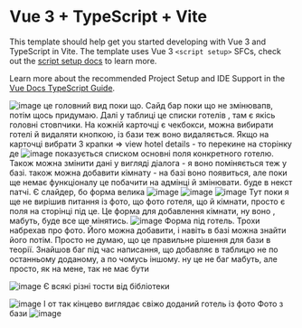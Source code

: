# Vue 3 + TypeScript + Vite

This template should help get you started developing with Vue 3 and TypeScript in Vite. The template uses Vue 3 `<script setup>` SFCs, check out the [script setup docs](https://v3.vuejs.org/api/sfc-script-setup.html#sfc-script-setup) to learn more.

Learn more about the recommended Project Setup and IDE Support in the [Vue Docs TypeScript Guide](https://vuejs.org/guide/typescript/overview.html#project-setup).


![image](https://github.com/user-attachments/assets/4b226b71-6b67-4b22-8d3d-9228f3b4d022)
це головний вид поки що. Сайд бар поки що не змінювапв, потім щось придумаю. Далі у таблиці це списки готелів , там є якісь головні стовпчики. На кожній карточці є чекбокси, можна вибирати готелі й видаляти кнопкою, із бази теж воно видаляється.
Якщо на карточці вибрати 3 крапки => view hotel details - то перекине на сторінку де ![image](https://github.com/user-attachments/assets/ec8b366e-f7b8-4523-a405-2e0466b41802)
показується списком основні поля конкретного готелю. Також можна змінити дані у вигляді діалога - я воно поміняється теж у базі. також можна добавити кімнату - на базі воно появиться, але поки ще немає функціоналу це побачити на адмінці й змінювати. буде в некст патчі.
Є слайдер, бо форма велика
![image](https://github.com/user-attachments/assets/f9428bde-a3ae-4c54-85d6-caedc08fa442)
![image](https://github.com/user-attachments/assets/bf7536a6-102e-427b-8e75-40f60d7f52af)
![image](https://github.com/user-attachments/assets/3cc4dbfe-b7d1-4a33-8ad9-0cc192a42f7c)
Тут поки я ще не вирішив питання із фото, що фото готеля, що й кімнати, просто є поля на сторінці під це. Це форма для добавлення кімнати, ну воно , мабуть, буде все ще мінятись. 
![image](https://github.com/user-attachments/assets/4bcc9bf3-0d19-4775-a2ee-40b6ea35d26b)
Форма під готель. Трохи набрехав про фото. Його можна добавити, і навіть в базі можна знайти його потім. Просто не думаю, що це правильне рішення для бази в теорії. Знайшов баг під час написання, що добавляє в таблицю не по останньому доданому, а по чомусь іншому. ну це не баг мабуть, але просто, як на мене, так не має бути

![image](https://github.com/user-attachments/assets/ceebe8e4-bf29-4da6-93f6-98d61421540d)
Є всякі різні тости від бібліотеки

![image](https://github.com/user-attachments/assets/441d7c51-4dd9-4825-9307-99f39f205e7d)
І от так кінцево виглядає свіжо доданий готель із фото
Фото з бази
![image](https://github.com/user-attachments/assets/40662649-3667-4fa8-b707-6e42716e7695)
